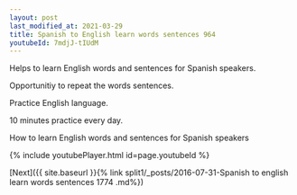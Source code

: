 ```yaml
---
layout: post
last_modified_at: 2021-03-29
title: Spanish to English learn words sentences 964 
youtubeId: 7mdjJ-tIUdM
---
```

 
 
Helps to learn English words and sentences for Spanish speakers.

Opportunitiy to repeat the words sentences. 

Practice English language. 
 
10 minutes practice every day. 
 
How to learn English words and sentences for Spanish speakers 
 
{% include youtubePlayer.html id=page.youtubeId %}
 
 
[Next]({{ site.baseurl }}{% link  split1/_posts/2016-07-31-Spanish to english learn words sentences 1774 .md%})
 
